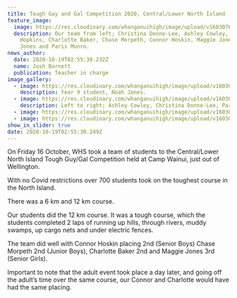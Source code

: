 ```yaml
---
title: Tough Gay and Gal Competition 2020, Central/Lower North Island
feature_image:
  image: https://res.cloudinary.com/whanganuihigh/image/upload/v1603076153/News/20201016_130255.jpg
  description: Our team from left; Christina Donne-Lee, Ashley Cowley, Cameron
    Hopkins, Charlotte Baker, Chase Morpeth, Connor Hoskin, Maggie Jones, Noah
    Jones and Paris Munro.
news_author:
  date: 2020-10-19T02:55:30.232Z
  name: Josh Barnett
  publication: Teacher in charge
image_gallery:
  - image: https://res.cloudinary.com/whanganuihigh/image/upload/v1603076720/News/20201016_113901.jpg
    description: Year 9 student, Noah Jones.
  - image: https://res.cloudinary.com/whanganuihigh/image/upload/v1603076699/News/20201016_115020.jpg
    description: Left to right; Ashley Cowley, Christina Donne-Lee, Paris Munro.
  - image: https://res.cloudinary.com/whanganuihigh/image/upload/v1603076742/News/tough-guy-gal-wellington.jpg
  - image: https://res.cloudinary.com/whanganuihigh/image/upload/v1603076756/News/TTG-2015-WGTN-map-pdf.jpg
show_in_slider: true
date: 2020-10-19T02:55:30.249Z
---
```

On Friday 16 October, WHS took a team of students to the Central/Lower North Island Tough Guy/Gal Competition held at Camp Wainui, just out of Wellington. 

With no Covid restrictions over 700 students took on the toughest course in the North Island. 

There was a 6 km and 12 km course. 

Our students did the 12 km course. It was a tough course, which the students completed 2 laps of running up hills, through rivers, muddy swamps, up cargo nets and under electric fences. 

The team did well with Connor Hoskin placing 2nd (Senior Boys) Chase Morpeth 2nd (Junior Boys), Charlotte Baker 2nd and Maggie Jones 3rd (Senior Girls). 

Important to note that the adult event took place a day later, and going off the adult’s time over the same course, our Connor and Charlotte would have had the same placing. 

